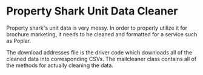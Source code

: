 # Property Shark Unit Data Cleaner
Property shark's unit data is very messy. In order to properly utilize it for brochure marketing, it needs to be cleaned and formatted for a service such as Poplar.

The download addresses file is the driver code which downloads all of the cleaned data into corresponding CSVs. The mailcleaner class contains all of the methods for actually
cleaning the data. 
